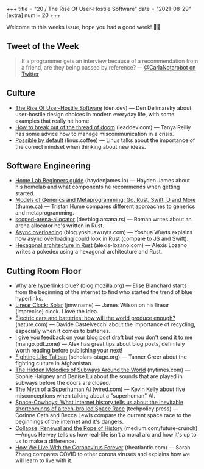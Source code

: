 +++
title = "20 / The Rise Of User-Hostile Software"
date = "2021-08-29"
[extra]
num = 20
+++

Welcome to this weeks issue, hope you had a good week! 🙌🏻

## Tweet of the Week
> If a programmer gets an interview because of a recommendation from a friend, are they being passed by reference?
> — [@CarlaNotarobot on Twitter](https://twitter.com/CarlaNotarobot/status/1430191581575921669)

##  Culture
* [The Rise Of User-Hostile Software](https://den.dev/blog/user-hostile-software/) (den.dev) — Den Delimarsky about user-hostile design choices in modern everyday life, with some examples that really hit home.
* [How to break out of the thread of doom](https://leaddev.com/productivity-eng-velocity/how-break-out-thread-doom) (leaddev.com) — Tanya Reilly has some advice how to manage miscommunication in a crisis.
* [Possible by default](https://linus.coffee/note/possible/) (linus.coffee) — Linus talks about the importance of the correct mindset when thinking about new ideas.

## Software Engineering
* [Home Lab Beginners guide](https://haydenjames.io/home-lab-beginners-guide-hardware/) (haydenjames.io) — Hayden James about his homelab and what components he recommends when getting started.
* [Models of Generics and Metaprogramming: Go, Rust, Swift, D and More](https://thume.ca/2019/07/14/a-tour-of-metaprogramming-models-for-generics/) (thume.ca) — Tristan Hume compares different approaches to generics and metaprogramming.
* [scoped-arena-allocator](https://devblog.arcana.rs/scoped-arena-allocator) (devblog.arcana.rs) — Roman writes about an arena allocator he's written in Rust.
* [Async overloading](https://blog.yoshuawuyts.com/async-overloading/) (blog.yoshuawuyts.com) — Yoshua Wuyts explains how async overloading could look in Rust (compare to JS and Swift).
* [Hexagonal architecture in Rust](https://alexis-lozano.com/hexagonal-architecture-in-rust-1/) (alexis-lozano.com) — Alexis Lozano writes a pokedex using a hexagonal architecture and Rust.

## Cutting Room Floor
* [Why are hyperlinks blue?](https://blog.mozilla.org/en/internet-culture/deep-dives/why-are-hyperlinks-blue/) (blog.mozilla.org) — Elise Blanchard starts from the beginning of the internet to find who started the trend of blue hyperlinks.
* [Linear Clock: Solar](https://jmw.name/projects/linear-clock/) (jmw.name) — James Wilson on his linear (imprecise) clock. I love the idea.
* [Electric cars and batteries: how will the world produce enough?](https://www.nature.com/articles/d41586-021-02222-1) (nature.com) — Davide Castelvecchi about the importance of recycling, especially when it comes to batteries.
* [I give you feedback on your blog post draft but you don't send it to me](https://mango.pdf.zone/i-give-you-feedback-on-your-blog-post-draft-but-you-dont-send-it-to-me) (mango.pdf.zone) — Alex has great tips about blog posts, definitely worth reading before publishing your next!
* [Fighting Like Taliban](https://scholars-stage.org/fighting-like-taliban/) (scholars-stage.org) — Tanner Greer about the fighting culture in Afghanistan.
* [The Hidden Melodies of Subways Around the World](https://www.nytimes.com/interactive/2021/08/13/arts/subway-train-sounds.html) (nytimes.com) — Sophie Haigney and Denise Lu about the sounds that are played in subways before the doors are closed.
* [The Myth of a Superhuman AI](https://www.wired.com/2017/04/the-myth-of-a-superhuman-ai) (wired.com) — Kevin Kelly about five misconceptions when talking about a "superhuman" AI.
* [Space-Cowboys: What Internet history tells us about the inevitable shortcomings of a tech-bro led Space Race](https://techpolicy.press/space-cowboys-what-internet-history-tells-us-about-the-inevitable-shortcomings-of-a-tech-bro-led-space-race/) (techpolicy.press) — Corinne Cath and Becca Lewis compare the current space race to the beginnings of the internet and it's dangers.
* [Collapse, Renewal and the Rope of History](https://medium.com/future-crunch/collapse-renewal-and-the-rope-of-history-7584e52180b6) (medium.com/future-crunch) —Angus Hervey tells us how real-life isn't a moral arc and how it's up to us to make a difference.
* [How We Live With the Coronavirus Forever](https://www.theatlantic.com/science/archive/2021/08/how-we-live-coronavirus-forever/619783/) (theatlantic.com) — Sarah Zhang compares COVID to other corona viruses and explains how we will learn to live with it.